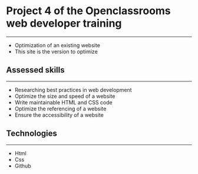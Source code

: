 # Project 4 of the Openclassrooms web developer training
***
* Optimization of an existing website
* This site is the version to optimize 

## Assessed skills
***
* Researching best practices in web development
* Optimize the size and speed of a website
* Write maintainable HTML and CSS code
* Optimize the referencing of a website
* Ensure the accessibility of a website

## Technologies
***
* Html
* Css
* Github



